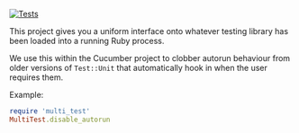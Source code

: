 [![Tests](https://github.com/cucumber/multi_test/actions/workflows/test-ruby.yml/badge.svg)](https://github.com/cucumber/multi_test/actions/workflows/test-ruby.yml)

This project gives you a uniform interface onto whatever testing library has been
loaded into a running Ruby process.

We use this within the Cucumber project to clobber autorun behaviour from older 
versions of `Test::Unit` that automatically hook in when the user requires them.

Example:
~~~ruby
require 'multi_test'
MultiTest.disable_autorun
~~~

